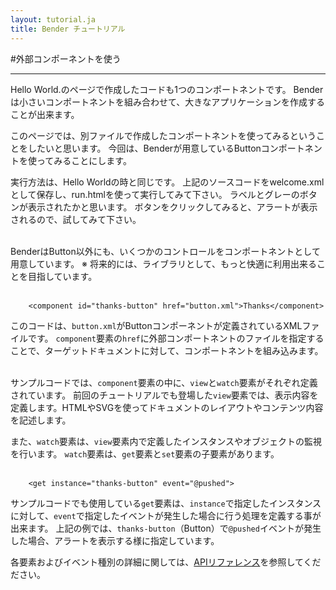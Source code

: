 ```yaml
---
layout: tutorial.ja
title: Bender チュートリアル
---
```

#外部コンポーネントを使う

-----

Hello World.のページで作成したコードも1つのコンポートネントです。
Benderは小さいコンポートネントを組み合わせて、大きなアプリケーションを作成することが出来ます。

このページでは、別ファイルで作成したコンポートネントを使ってみるということをしたいと思います。
今回は、Benderが用意しているButtonコンポートネントを使ってみることにします。


<blockquote class="code">
</blockquote>
<script src="../../flexo.js">
</script>
<script>
flexo.ez_xhr("welcome.xml", { responseType: "text" }, function (req) {
  document.querySelector("blockquote").appendChild(flexo.$pre(req.response));
});
</script>


実行方法は、Hello Worldの時と同じです。
上記のソースコードをwelcome.xmlとして保存し、run.htmlを使って実行してみて下さい。
ラベルとグレーのボタンが表示されたかと思います。
ボタンをクリックしてみると、アラートが表示されるので、試してみて下さい。
<br>
<br>

BenderはButton以外にも、いくつかのコントロールをコンポートネントとして用意しています。
※ 将来的には、ライブラリとして、もっと快適に利用出来ることを目指しています。
<br>
<br>

		<component id="thanks-button" href="button.xml">Thanks</component>

このコードは、<code>button.xml</code>がButtonコンポーネントが定義されているXMLファイルです。
<code>component</code>要素の<code>href</code>に外部コンポートネントのファイルを指定することで、ターゲットドキュメントに対して、コンポートネントを組み込みます。
<br>
<br>

サンプルコードでは、<code>component</code>要素の中に、<code>view</code>と<code>watch</code>要素がそれぞれ定義されています。
前回のチュートリアルでも登場した<code>view</code>要素では、表示内容を定義します。HTMLやSVGを使ってドキュメントのレイアウトやコンテンツ内容を記述します。

また、<code>watch</code>要素は、<code>view</code>要素内で定義したインスタンスやオブジェクトの監視を行います。
<code>watch</code>要素は、<code>get</code>要素と<code>set</code>要素の子要素があります。
<br>
<br>

		<get instance="thanks-button" event="@pushed">

サンプルコードでも使用している<code>get</code>要素は、<code>instance</code>で指定したインスタンスに対して、<code>event</code>で指定したイベントが発生した場合に行う処理を定義する事が出来ます。
上記の例では、<code>thanks-button</code>（Button）で<code>@pushed</code>イベントが発生した場合、アラートを表示する様に指定しています。

各要素およびイベント種別の詳細に関しては、<a href="../reference/reference.ja.html">APIリファレンス</a>を参照してくだださい。










